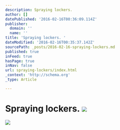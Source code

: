 ```yaml
---
description: Spraying lockers.
author: []
datePublished: '2016-02-16T00:36:09.114Z'
publisher:
  domain: ''
  name: ''
title: 'Spraying lockers. '
dateModified: '2016-02-16T00:35:37.142Z'
sourcePath: _posts/2016-02-16-spraying-lockers.md
published: true
inFeed: true
hasPage: true
inNav: false
url: spraying-lockers/index.html
_context: 'http://schema.org'
_type: Article

---
```

# Spraying lockers. ![](https://the-grid-user-content.s3-us-west-2.amazonaws.com/7d804681-eb20-4e32-9964-5681894e29a0.png)
![](https://the-grid-user-content.s3-us-west-2.amazonaws.com/5e288fa4-dc5f-4a10-b66c-afed80981983.png)